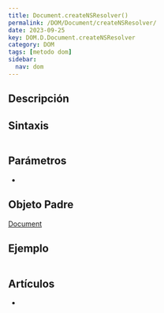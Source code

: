 ```yaml
---
title: Document.createNSResolver()
permalink: /DOM/Document/createNSResolver/
date: 2023-09-25
key: DOM.D.Document.createNSResolver
category: DOM
tags: [metodo dom]
sidebar:
  nav: dom
---
```


## Descripción


## Sintaxis


```javascript

```


## Parámetros

- 

## Objeto Padre


[Document](https://www.w3api.com/DOM/Document/)


## Ejemplo


```javascript

```


## Artículos

- 
